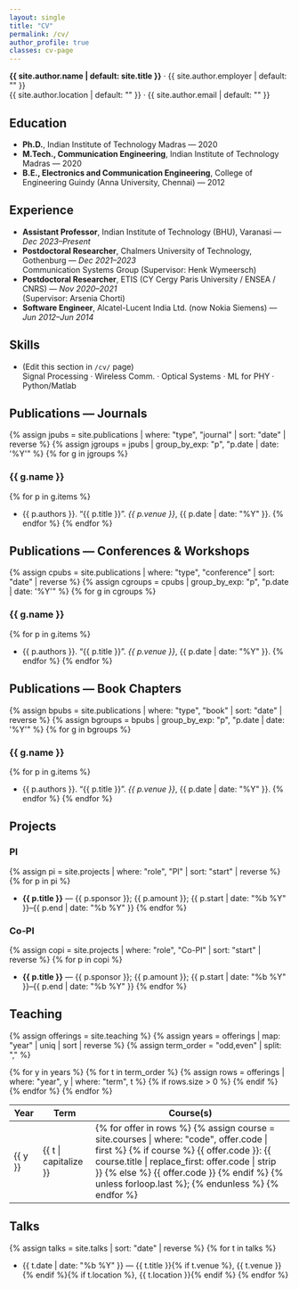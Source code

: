 ```yaml
---
layout: single
title: "CV"
permalink: /cv/
author_profile: true
classes: cv-page
---
```


<!-- Summary pulled from _config.yml (fill fields there) -->
**{{ site.author.name | default: site.title }}** · {{ site.author.employer | default: "" }}  
{{ site.author.location | default: "" }} · {{ site.author.email | default: "" }}

## Education
- **Ph.D.**, Indian Institute of Technology Madras — 2020
- **M.Tech., Communication Engineering**, Indian Institute of Technology Madras — 2020
- **B.E., Electronics and Communication Engineering**, College of Engineering Guindy (Anna University, Chennai) — 2012

## Experience
- **Assistant Professor**, Indian Institute of Technology (BHU), Varanasi — *Dec 2023–Present*
- **Postdoctoral Researcher**, Chalmers University of Technology, Gothenburg — *Dec 2021–2023*  
  Communication Systems Group (Supervisor: Henk Wymeersch)
- **Postdoctoral Researcher**, ETIS (CY Cergy Paris University / ENSEA / CNRS) — *Nov 2020–2021*  
  (Supervisor: Arsenia Chorti)
- **Software Engineer**, Alcatel-Lucent India Ltd. (now Nokia Siemens) — *Jun 2012–Jun 2014*

## Skills
- (Edit this section in `/cv/` page)  
  Signal Processing · Wireless Comm. · Optical Systems · ML for PHY · Python/Matlab

## Publications — Journals
{% assign jpubs = site.publications | where: "type", "journal" | sort: "date" | reverse %}
{% assign jgroups = jpubs | group_by_exp: "p", "p.date | date: '%Y'" %}
{% for g in jgroups %}
### {{ g.name }}
{% for p in g.items %}
- {{ p.authors }}. “{{ p.title }}”. _{{ p.venue }}_, {{ p.date | date: "%Y" }}.
{% endfor %}
{% endfor %}

## Publications — Conferences & Workshops
{% assign cpubs = site.publications | where: "type", "conference" | sort: "date" | reverse %}
{% assign cgroups = cpubs | group_by_exp: "p", "p.date | date: '%Y'" %}
{% for g in cgroups %}
### {{ g.name }}
{% for p in g.items %}
- {{ p.authors }}. “{{ p.title }}”. _{{ p.venue }}_, {{ p.date | date: "%Y" }}.
{% endfor %}
{% endfor %}

## Publications — Book Chapters
{% assign bpubs = site.publications | where: "type", "book" | sort: "date" | reverse %}
{% assign bgroups = bpubs | group_by_exp: "p", "p.date | date: '%Y'" %}
{% for g in bgroups %}
### {{ g.name }}
{% for p in g.items %}
- {{ p.authors }}. “{{ p.title }}”. _{{ p.venue }}_, {{ p.date | date: "%Y" }}.
{% endfor %}
{% endfor %}

## Projects
### PI
{% assign pi = site.projects | where: "role", "PI" | sort: "start" | reverse %}
{% for p in pi %}
- **{{ p.title }}** — {{ p.sponsor }}; {{ p.amount }}; {{ p.start | date: "%b %Y" }}–{{ p.end | date: "%b %Y" }}
{% endfor %}

### Co‑PI
{% assign copi = site.projects | where: "role", "Co-PI" | sort: "start" | reverse %}
{% for p in copi %}
- **{{ p.title }}** — {{ p.sponsor }}; {{ p.amount }}; {{ p.start | date: "%b %Y" }}–{{ p.end | date: "%b %Y" }}
{% endfor %}

## Teaching
{% assign offerings = site.teaching %}
{% assign years = offerings | map: "year" | uniq | sort | reverse %}
{% assign term_order = "odd,even" | split: "," %}
<table class="cv-table">
  <thead>
    <tr><th>Year</th><th>Term</th><th>Course(s)</th></tr>
  </thead>
  <tbody>
{% for y in years %}
  {% for t in term_order %}
    {% assign rows = offerings | where: "year", y | where: "term", t %}
    {% if rows.size > 0 %}
    <tr>
      <td>{{ y }}</td>
      <td>{{ t | capitalize }}</td>
      <td>
        {% for offer in rows %}
          {% assign course = site.courses | where: "code", offer.code | first %}
          {% if course %}
            {{ offer.code }}: {{ course.title | replace_first: offer.code | strip }}
          {% else %}
            {{ offer.code }}
          {% endif %}
          {% unless forloop.last %}; {% endunless %}
        {% endfor %}
      </td>
    </tr>
    {% endif %}
  {% endfor %}
{% endfor %}
  </tbody>
</table>

## Talks
{% assign talks = site.talks | sort: "date" | reverse %}
{% for t in talks %}
- {{ t.date | date: "%b %Y" }} — {{ t.title }}{% if t.venue %}, {{ t.venue }}{% endif %}{% if t.location %}, {{ t.location }}{% endif %}
{% endfor %}
